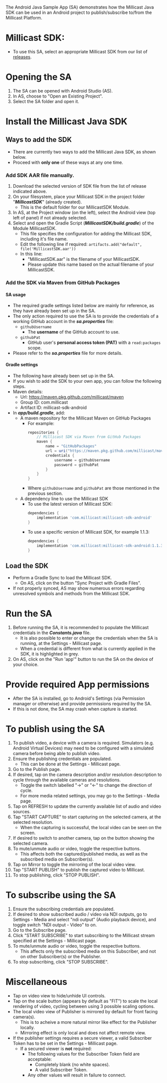 The Android Java Sample App (SA) demonstrates how the Millicast Java SDK can be used in an Android project to publish/subscribe to/from the Millicast Platform.

# Millicast SDK:
- To use this SA, select an appropriate Millicast SDK from our list of [releases](https://github.com/millicast/millicast-native-sdk/releases).

# Opening the SA
1. The SA can be opened with Android Studio (AS).
1. In AS, choose to "Open an Existing Project".
1. Select the SA folder and open it.

# Install the Millicast Java SDK
## Ways to add the SDK
- There are currently two ways to add the Millicast Java SDK, as shown below.
- Proceed with **only one** of these ways at any one time.

### Add SDK AAR file manually.
1. Download the selected version of SDK file from the list of release indicated above.
1. On your filesystem, place your Millicast SDK in the project folder "***MillicastSDK***" (already created).
    - This is the default folder for our MillicastSDK Module.
1. In AS, at the Project window (on the left), select the Android view (top left of panel) if not already selected.
1. Select and open the Gradle Script (***MillicastSDK/build.gradle***) of the Module MillicastSDK.
    - This file specifies the configuration for adding the Millicast SDK, including it's file name.
    - Edit the following line if required:
    `artifacts.add("default", file('MillicastSDK.aar'))`
    - In this line:
        - "MillicastSDK.aar" is the filename of your MillicastSDK.
        - Please update this name based on the actual filename of your MillicastSDK.

### Add the SDK via Maven from GitHub Packages
#### SA usage
- The required gradle settings listed below are mainly for reference, as they have already been set up in the SA.
- The only action required to use the SA is to provide the credentials of a working GitHub account in the ***sa.properties*** file:
    - `githubUsername`
        - The **username** of the GitHub account to use.
    - `githubPat`
        - GitHub user's **personal access token (PAT)** with a `read:packages` scope.
- Please refer to the ***sa.properties*** file for more details.
#### Gradle settings
- The following have already been set up in the SA.
- If you wish to add the SDK to your own app, you can follow the following steps.
- Maven details:
    - Url: https://maven.pkg.github.com/millicast/maven
    - Group ID: com.millicast
    - Artifact ID: millicast-sdk-android
- In ***app/build.gradle***, add:
    - A maven repository for the Millicast Maven on GitHub Packages
        - For example:
            ``` gradle
            repositories {
                // Millicast SDK via Maven from GitHub Packages
                maven {
                    name = "GitHubPackages"
                    url = uri("https://maven.pkg.github.com/millicast/maven")
                    credentials {
                        username = githubUsername
                        password = githubPat
                    }
                }
            }
            ```
        - Where `githubUsername` and `githubPat` are those mentioned in the previous section.
    - A dependency line to use the Millicast SDK
        - To use the latest version of Millicast SDK:
            ``` gradle
            dependencies {
                implementation 'com.millicast:millicast-sdk-android'
            }
            ```
        - To use a specific version of Millicast SDK, for example 1.1.3:
            ``` gradle
            dependencies {
                implementation 'com.millicast:millicast-sdk-android:1.1.3'
            }
            ```
## Load the SDK
- Perform a Gradle Sync to load the Millicast SDK.
    - On AS, click on the button "Sync Project with Gradle Files".
- If not properly synced, AS may show numerous errors regarding unresolved symbols and methods from the Millicast SDK.

# Run the SA
1. Before running the SA, it is recommended to populate the Millicast credentials in the ***Constants.java*** file.
    - It is also possible to enter or change the credentials when the SA is running, at the Settings - Millicast page.
    - When a credential is different from what is currently applied in the SDK, it is highlighted in grey.
1. On AS, click on the "Run 'app'" button to run the SA on the device of your choice.

# Provide required App permissions
- After the SA is installed, go to Android's Settings (via Permission manager or otherwise) and provide permissions required by the SA.
- If this is not done, the SA may crash when capture is started.

# To publish using the SA
1. To publish video, a device with a camera is required. Simulators (e.g. Android Virtual Devices) may need to be configured with a simulated camera before being able to publish video.
1. Ensure the publishing credentials are populated.
    - This can be done at the Settings - Millicast page.
1. Go to the Publish page.
1. If desired, tap on the camera description and/or resolution description to cycle through the available cameras and resolutions.
    - Toggle the switch labelled "->" or "<-" to change the direction of cycle.
    - For more media related settings, you may go to the Settings - Media page.
1. Tap on REFRESH to update the currently available list of audio and video sources.
1. Tap "START CAPTURE" to start capturing on the selected camera, at the selected resolution.
    - When the capturing is successful, the local video can be seen on the screen.
1. If desired to switch to another camera, tap on the button showing the selected camera.
1. To mute/unmute audio or video, toggle the respective buttons.
    - This affects both the captured/published media, as well as the subscribed media on Subscriber(s).
1. Tap on Mirror to toggle the mirroring of the local video view.
1. Tap "START PUBLISH" to publish the captured video to Millicast.
1. To stop publishing, click "STOP PUBLISH".

# To subscribe using the SA
1. Ensure the subscribing credentials are populated.
1. If desired to show subscribed audio / video via NDI outputs, go to Settings - Media and select "ndi output" (Audio playback device), and toggle switch "NDI output - Video" to on.
1. Go to the Subscribe page.
1. Click "START SUBSCRIBE" to start subscribing to the Millicast stream specified at the Settings - Millicast page.
1. To mute/unmute audio or video, toggle the respective buttons.
    - This affects only the subscribed media on this Subscriber, and not on other Subscriber(s) or the Publisher.
1. To stop subscribing, click "STOP SUBSCRIBE".

# Miscellaneous
- Tap on video view to hide/unhide UI controls.
- Tap on the scale button (appears by default as "FIT") to scale the local rendering of video, cycling between using 3 possible scaling options.
- The local video view of Publisher is mirrored by default for front facing camera(s).
  - This is to acheive a more natural mirror like effect for the Publisher locally.
  - Mirroring effect is only local and does not affect remote view.
- If the publisher settings requires a secure viewer, a valid Subscriber Token has to be set in the Settings - Millicast page.
  - If a secured viewer is **not** required:
    - The following values for the Subscriber Token field are acceptable:
      - Completely blank (no white spaces).
      - A valid Subscriber Token.
    - Any other values will result in failure to connect.